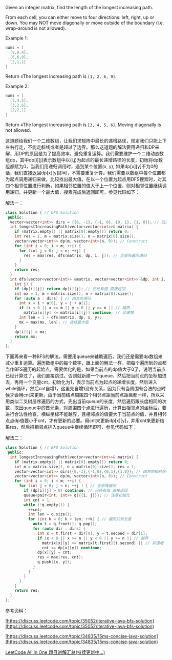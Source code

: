 Given an integer matrix, find the length of the longest increasing path.

From each cell, you can either move to four directions: left, right, up or down. You may NOT move diagonally or move outside of the boundary (i.e. wrap-around is not allowed).

Example 1:

```cpp
nums = [
  [9,9,4],
  [6,6,8],
  [2,1,1]
]
```

Return `4`The longest increasing path is `[1, 2, 6, 9]`.

Example 2:

```cpp
nums = [
  [3,4,5],
  [3,2,6],
  [2,2,1]
]
```

Return `4`The longest increasing path is `[3, 4, 5, 6]`. Moving diagonally is not allowed.

这道题给我们一个二维数组，让我们求矩阵中最长的递增路径，规定我们只能上下左右行走，不能走斜线或者是超过了边界。那么这道题的解法要用递归和DP来解，用DP的原因是为了提高效率，避免重复运算。我们需要维护一个二维动态数组dp，其中dp[i][j]表示数组中以(i,j)为起点的最长递增路径的长度，初始将dp数组都赋为0，当我们用递归调用时，遇到某个位置(x, y), 如果dp[x][y]不为0的话，我们直接返回dp[x][y]即可，不需要重复计算。我们需要以数组中每个位置都为起点调用递归来做，比较找出最大值。在以一个位置为起点用DFS搜索时，对其四个相邻位置进行判断，如果相邻位置的值大于上一个位置，则对相邻位置继续调用递归，并更新一个最大值，搜素完成后返回即可，参见代码如下：

解法一：

```cpp
class Solution { // DFS Solution
 public:
  vector<vector<int>> dirs = {{0, -1}, {-1, 0}, {0, 1}, {1, 0}}; // 四方向相对坐标
  int longestIncreasingPath(vector<vector<int>>& matrix) {
    if (matrix.empty() || matrix[0].empty()) return 0;
    int res = 1, m = matrix.size(), n = matrix[0].size();
    vector<vector<int>> dp(m, vector<int>(n, 0)); // Construct
    for (int i = 0; i < m; ++i) {
      for (int j = 0; j < n; ++j) {
        res = max(res, dfs(matrix, dp, i, j)); // 全矩阵遍历递归
      }
    }
    return res;
  }
  int dfs(vector<vector<int>> &matrix, vector<vector<int>> &dp, int i,
    int j) {
    if (dp[i][j]) return dp[i][j]; // 已经有值 直接返回
    int mx = 1, m = matrix.size(), n = matrix[0].size();
    for (auto a : dirs) { // 四方向递归
      int x = i + a[0], y = j + a[1];
      if (x < 0 || x >= m || y < 0 || y >= n || // 越界
        matrix[x][y] <= matrix[i][j]) continue; // 非递增
      int len = 1 + dfs(matrix, dp, x, y);
      mx = max(mx, len); // 选择最大值
    }
    dp[i][j] = mx;
    return mx;
  }
};
```

下面再来看一种BFS的解法，需要用queue来辅助遍历，我们还是需要dp数组来减少重复运算。遍历数组中的每个数字，跟上面的解法一样，把每个遍历到的点都当作BFS遍历的起始点，需要优化的是，如果当前点的dp值大于0了，说明当前点已经计算过了，我们直接跳过。否则就新建一个queue，然后把当前点的坐标加进去，再用一个变量cnt，初始化为1，表示当前点为起点的递增长度，然后进入while循环，然后cnt自增1，这里先自增1没有关系，因为只有当周围有合法的点时候才会用cnt来更新。由于当前结点周围四个相邻点距当前点距离都一样，所以采用类似二叉树层序遍历的方式，先出当前queue的长度，然后遍历跟长度相同的次数，取出queue中的首元素，对周围四个点进行遍历，计算出相邻点的坐标后，要进行合法性检查，横纵坐标不能越界，且相邻点的值要大于当前点的值，并且相邻点点dp值要小于cnt，才有更新的必要。用cnt来更新dp[x][y]，并用cnt来更新结果res，然后把相邻点排入queue中继续循环即可，参见代码如下：

解法二：

```cpp
class Solution { // BFS Solution
 public:
  int longestIncreasingPath(vector<vector<int>>& matrix) {
    if (matrix.empty() || matrix[0].empty()) return 0;
    int m = matrix.size(), n = matrix[0].size(), res = 1;
    vector<vector<int>> dirs{{0,-1},{-1,0},{0,1},{1,0}}; // 四方向相对坐标
    vector<vector<int>> dp(m, vector<int>(n, 0)); // Construct
    for (int i = 0; i < m; ++i) {
      for (int j = 0; j < n; ++j ) { // 全矩阵遍历
        if (dp[i][j] > 0) continue; // 已经有值 直接返回
        queue<pair<int, int>> q{{{i, j}}}; // 注意初始化
        int cnt = 1;
        while (!q.empty()) {
          ++cnt;
          int len = q.size();
          for (int k = 0; k < len; ++k) { // 遍历队列长度
            auto t = q.front(); q.pop();
            for (auto dir : dirs) {
              int x = t.first + dir[0], y = t.second + dir[1];
              if (x < 0 || x >= m || y < 0 || y >= n || // 越界
                matrix[x][y] <= matrix[t.first][t.second] || // 非递增
                cnt <= dp[x][y]) continue;
              dp[x][y] = cnt;
              res = max(res, cnt);
              q.push({x, y});
            }
          }
        }
      }
    }
    return res;
  }
};
```

参考资料：

[https://discuss.leetcode.com/topic/35052/iterative-java-bfs-solution](https://discuss.leetcode.com/topic/35052/iterative-java-bfs-solution)

[https://discuss.leetcode.com/topic/34835/15ms-concise-java-solution](https://discuss.leetcode.com/topic/34835/15ms-concise-java-solution)

[LeetCode All in One 题目讲解汇总(持续更新中...)](http://www.cnblogs.com/grandyang/p/4606334.html)